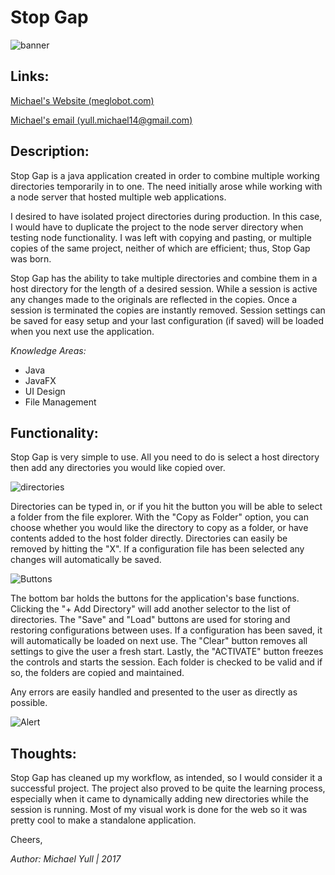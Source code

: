 # Stop Gap

![banner](http://www.meglobot.com/stopgap/images/stopgapbanner1.png)

## Links:
[Michael's Website (meglobot.com)](http://www.meglobot.com)

[Michael's email (yull.michael14@gmail.com)](mailto:yull.michael14@gmail.com)

## Description:

Stop Gap is a java application created in order to combine multiple working directories temporarily in to one. The need initially arose while working with a node server that hosted multiple web applications.

I desired to have isolated project directories during production. In this case, I would have to duplicate the project to the node server directory when testing node functionality. I was left with copying and pasting, or multiple copies of the same project, neither of which are efficient; thus, Stop Gap was born. 

Stop Gap has the ability to take multiple directories and combine them in a host directory for the length of a desired session. While a session is active any changes made to the originals are reflected in the copies. Once a session is terminated the copies are instantly removed. Session settings can be saved for easy setup and your last configuration (if saved) will be loaded when you next use the application. 

*Knowledge Areas:*
* Java
* JavaFX
* UI Design
* File Management

## Functionality: 

Stop Gap is very simple to use. All you need to do is select a host directory then add any directories you would like copied over.

![directories](http://www.meglobot.com/stopgap/images/stopgap2.png)

Directories can be typed in, or if you hit the button you will be able to select a folder from the file explorer. With the "Copy as Folder" option, you can choose whether you would like the directory to copy as a folder, or have contents added to the host folder directly. Directories can easily be removed by hitting the "X". If a configuration file has been selected any changes will automatically be saved.

![Buttons](http://www.meglobot.com/stopgap/images/stopgap3.png)

The bottom bar holds the buttons for the application's base functions. Clicking the "+ Add Directory" will add another selector to the list of directories. The "Save" and "Load" buttons are used for storing and restoring configurations between uses. If a configuration has been saved, it will automatically be loaded on next use. The "Clear" button removes all settings to give the user a fresh start. Lastly, the "ACTIVATE" button freezes the controls and starts the session. Each folder is checked to be valid and if so, the folders are copied and maintained.

Any errors are easily handled and presented to the user as directly as possible. 

![Alert](http://www.meglobot.com/stopgap/images/stopgap4.png)

## Thoughts:

Stop Gap has cleaned up my workflow, as intended, so I would consider it a successful project. The project also proved to be quite the learning process, especially when it came to dynamically adding new directories while the session is running. Most of my visual work is done for the web so it was pretty cool to make a standalone application. 

Cheers,

*Author: Michael Yull | 2017* 

